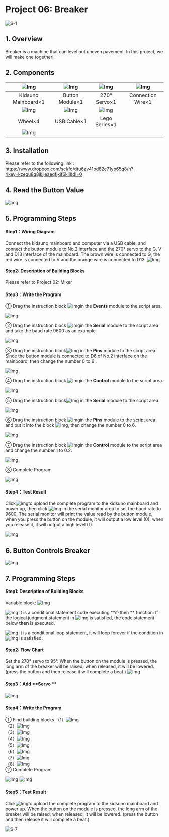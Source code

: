 # Project 06: Breaker

![6-1](media/6-1.png)

## 1. Overview
Breaker is a machine that can level out uneven pavement. In this project, we will make one together!



## 2. Components
|![Img](../media/kidsuno.png)|![Img](../media/Button.png)|![Img](../media/270°.png)|![Img](../media/Connection.png)|
| :--: | :--: | :--: |:--: |
|Kidsuno Mainboard×1|Button Module×1|270° Servo×1|Connection Wire×1|
|![Img](../media/wheel.png)|![Img](../media/USB.png)|![Img](../media/Lego11.png)| |
|Wheel×4|USB Cable×1| Lego Series×1 | |
|![Img](../media/6-2.png)|||

## 3. Installation 

Please refer to the following link：https://www.dropbox.com/scl/fo/dtu6zv41pd82c71yb65q8/h?rlkey=kzegu8g8jkjieaeqfjxif6kii&dl=0



## 4. Read the Button Value
![Img](../media/6-3.png)

## 5. Programming Steps

#### Step1：Wiring Diagram

Connect the kidsuno mainboard and computer via a USB cable, and connect the button module to No.2 interface and the 270° servo to the G, V and D13 interface of the mainboard. The brown wire is connected to G, the red wire is connected to V and the orange wire is connected to D13.
![Img](../media/6-DD.png)

#### Step2: Description of Building Blocks
Please refer to Project 02: Mixer

#### Step3：Write the Program
① Drag the instruction block ![Img](../media/16.png)in the **Events** module to the script area.

![Img](../media/17.png)



②  Drag the instruction block ![Img](../media/28.png)in the **Serial** module to the script area and take the baud rate 9600 as an example.

![Img](../media/29.png)



③ Drag the instruction block![Img](../media/30.png)
in the **Pins** module to the script area. Since the button module is connected to D6 of No.2 interface on the mainboard, then change the number 0 to 6 .

![Img](../media/31.png)

④ Drag the instruction block  ![Img](../media/27.png)in the **Control** module to the script area.

![Img](../media/32.png)



⑤ Drag the instruction block![Img](../media/33.png) in the **Serial** module to the script area.

![Img](../media/34.png)

⑥ Drag the instruction block ![Img](../media/23.png)in the **Pins** module to the script area and put it into the block ![Img](../media/33.png), then change the number 0 to 6.

![Img](../media/35.png)

⑦ Drag the instruction block ![Img](../media/26.png)in the **Control** module to the script area and change the number 1 to 0.2.

![Img](../media/36.png)



⑧ Complete Program

![Img](../media/37.png)



#### Step4：Test Result
Click![Img](../media/19.png)to upload the complete program to the kidsuno mainboard and power up, then  click ![Img](../media/38.png) in the serial monitor area to set the baud rate to 9600. The serial monitor will print the value read by the button module, when you press the button on the module, it will output a low level (0); when you release it, it will output a high level (1).

![Img](../media/3777.png)




## 6. Button Controls Breaker
![Img](../media/6-4.png)

## 7. Programming Steps

#### Step1: Description of Building Blocks

Variable block:
![Img](../media/661.png)

![Img](../media/662.png)
It is a conditional statement code executing **if-then ** function: If the logical judgment statement in ![Img](../media/39.png) is satisfied, the code statement below **then** is executed.

![Img](../media/663.png)
It is a conditional loop statement, it will loop forever if the condition in ![Img](../media/39.png) is satisfied.



#### Step2: Flow Chart

Set the 270° servo to 95°. When the button on the module is pressed, the long arm of the breaker will be raised; when released, it will be lowered. (press the button and then release it will complete a beat.) 
![Img](../media/DD66.png)

#### Step3：Add **Servo **
![Img](../media/42.png)

#### Step4：Write the Program
①  Find building blocks
（1）![Img](../media/43.png)
<br>
（2）![Img](../media/664.png)
<br>
（3）![Img](../media/665.png)
<br>
（4）![Img](../media/666.png)
<br>
（5）![Img](../media/667.png)
<br>
（6）![Img](../media/668.png)
<br>
（7）![Img](../media/669.png)
<br>
（8）![Img](../media/670.png)
<br>
② Complete Program

![Img](../media/Z1213.png)
![Img](../media/678.png)

#### Step5：Test Result
Click![Img](../media/19.png)to upload the complete program to the kidsuno mainboard and power up. When the button on the module is pressed, the long arm of the breaker will be raised; when released, it will be lowered. (press the button and then release it will complete a beat.) 

![6-7](media/6-7.png)















